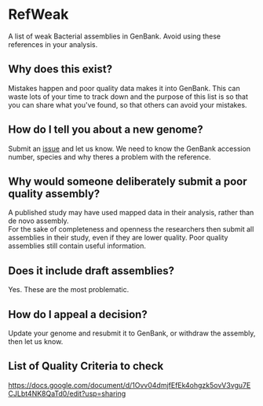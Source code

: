 # RefWeak
A list of weak Bacterial assemblies in GenBank. Avoid using these references in your analysis.

## Why does this exist?
Mistakes happen and poor quality data makes it into GenBank. This can waste lots of your time to track down 
and the purpose of this list is so that you can share what you've found, so that others can avoid your mistakes.

## How do I tell you about a new genome?
Submit an [issue](https://github.com/refweak/refweak/issues) and let us know.  We need to know the GenBank accession number, species and why theres a problem with the reference.

## Why would someone deliberately submit a poor quality assembly?
A published study may have used mapped data in their analysis, rather than de novo assembly.  
For the sake of completeness and openness the researchers then submit all assemblies in their study, even if they are lower quality.  Poor quality assemblies still contain useful information.

## Does it include draft assemblies?
Yes. These are the most problematic.

## How do I appeal a decision?
Update your genome and resubmit it to GenBank, or withdraw the assembly, then let us know.

## List of Quality Criteria to check
https://docs.google.com/document/d/1Ovv04dmjfEfEk4ohgzk5ovV3vgu7ECJLbt4NK8QaTd0/edit?usp=sharing


